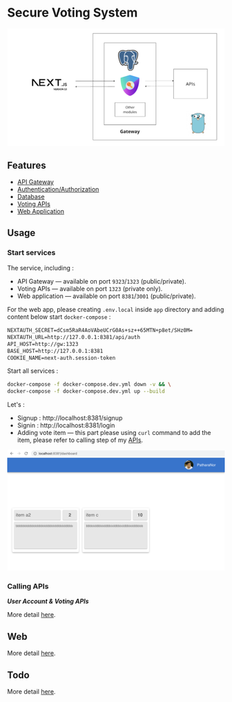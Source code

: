 # **Secure Voting System**

![overview](./assets/overview.png)

## **Features**

- [API Gateway](./docs/gateway.md)
- [Authentication/Authorization](./docs/authorization.md)
- [Database](./docs/database.md)
- [Voting APIs](./docs/api.md)
- [Web Application](./docs/web-app.md)

## **Usage**

### **Start services**

The service, including :

- API Gateway — available on port `9323`/`1323` (public/private).
- Voting APIs — available on port `1323` (private only).
- Web application — available on port `8381`/`3001` (public/private).

For the web app, please creating `.env.local` inside `app` directory and adding content below start `docker-compose` :

```env
NEXTAUTH_SECRET=dCsm5RaR4AoVAbeUCrG0As+sz++65MTN+p8et/SHz0M=
NEXTAUTH_URL=http://127.0.0.1:8381/api/auth
API_HOST=http://gw:1323
BASE_HOST=http://127.0.0.1:8381
COOKIE_NAME=next-auth.session-token
```

Start all services :

```sh
docker-compose -f docker-compose.dev.yml down -v && \
docker-compose -f docker-compose.dev.yml up --build
```

Let's :

- Signup : http://localhost:8381/signup
- Signin : http://localhost:8381/login
- Adding vote item — this part please using `curl` command to add the item, please refer to calling step of my [APIs](./docs/api.md).

![dashboard](./assets/dashboard.png)

### **Calling APIs**

***User Account & Voting APIs***

More detail [here](./docs/api.md).

## **Web**

More detail [here](./docs/web-app.md).

## **Todo**

More detail [here](./docs/todo.md).
